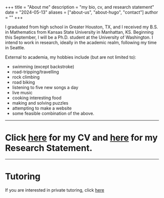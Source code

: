 +++
title = "About me"
description = "my bio, cv, and research statement"
date = "2024-05-13"
aliases = ["about-us", "about-hugo", "contact"]
author = ""
+++

I graduated from high school in Greater Houston, TX, and I received my B.S. in Mathematics from Kansas State University in Manhattan, KS. Beginning this September, I will be a Ph.D. student at the University of Washington. I intend to work in research, ideally in the academic realm, following my time in Seattle.

External to academia, my hobbies include (but are not limited to):

- swimming (except backstroke)
- road-tripping/travelling
- rock climbing
- road biking
- listening to five new songs a day
- live music
- cooking interesting food
- making and solving puzzles
- attempting to make a website
- some feasible combination of the above.

---
# Click [here](../assets/cv5-24.pdf) for my CV and [here](../assets/rs12-23.pdf) for my Research Statement.

---
# Tutoring

If you are interested in private tutoring, click [here](../content/tutoring.md)